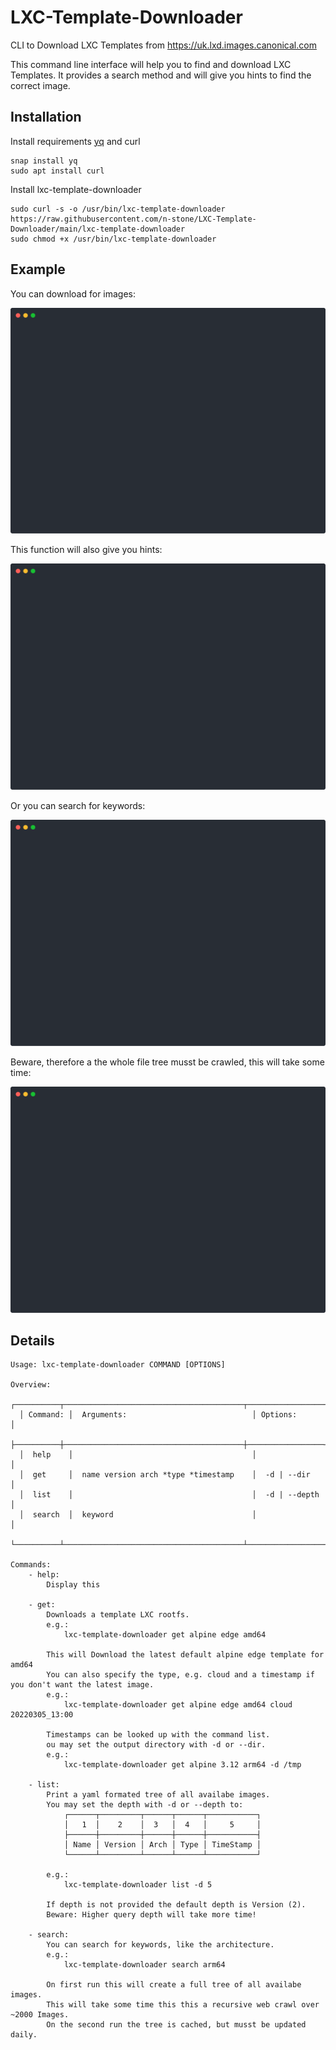 # LXC-Template-Downloader
CLI to Download LXC Templates from https://uk.lxd.images.canonical.com

This command line interface will help you to find and download LXC Templates.
It provides a search method and will give you hints to find the correct image.

## Installation
Install requirements [yq](https://github.com/mikefarah/yq) and curl
```
snap install yq
sudo apt install curl
```

Install lxc-template-downloader
```
sudo curl -s -o /usr/bin/lxc-template-downloader https://raw.githubusercontent.com/n-stone/LXC-Template-Downloader/main/lxc-template-downloader
sudo chmod +x /usr/bin/lxc-template-downloader
```

## Example
You can download for images:

![get images](examples/get.svg)

This function will also give you hints:

![get images display hints](examples/get-hints.svg)

Or you can search for keywords:

![search for images](examples/search.svg)

Beware, therefore a the whole file tree musst be crawled, this will take some time:

![search for images first run](examples/search-first-run.svg)

## Details 
```
Usage: lxc-template-downloader COMMAND [OPTIONS]

Overview:
  ┌──────────┬────────────────────────────────────────┬─────────────────┐
  │ Command: │  Arguments:                            │ Options:        │
  ├──────────┼────────────────────────────────────────┼─────────────────┤
  │  help    │                                        │                 │
  │  get     │  name version arch *type *timestamp    │  -d | --dir     │
  │  list    │                                        │  -d | --depth   │
  │  search  │  keyword                               │                 │
  └──────────┴────────────────────────────────────────┴─────────────────┘

Commands:
    - help:
        Display this

    - get:
        Downloads a template LXC rootfs.
        e.g.:
            lxc-template-downloader get alpine edge amd64
        
        This will Download the latest default alpine edge template for amd64
        You can also specify the type, e.g. cloud and a timestamp if you don't want the latest image.
        e.g.:
            lxc-template-downloader get alpine edge amd64 cloud 20220305_13:00
        
        Timestamps can be looked up with the command list.
        ou may set the output directory with -d or --dir.
        e.g.:
            lxc-template-downloader get alpine 3.12 arm64 -d /tmp

    - list:
        Print a yaml formated tree of all availabe images. 
        You may set the depth with -d or --depth to:
            ┌──────┬─────────┬──────┬──────┬───────────┐
            │   1  │    2    │  3   │  4   │     5     │
            ├──────┼─────────┼──────┼──────┼───────────┤
            │ Name │ Version │ Arch │ Type │ TimeStamp │
            └──────┴─────────┴──────┴──────┴───────────┘
        
        e.g.:
            lxc-template-downloader list -d 5
        
        If depth is not provided the default depth is Version (2).
        Beware: Higher query depth will take more time!

    - search:
        You can search for keywords, like the architecture.
        e.g.:
            lxc-template-downloader search arm64
        
        On first run this will create a full tree of all availabe images.
        This will take some time this this a recursive web crawl over ~2000 Images.
        On the second run the tree is cached, but musst be updated daily.
```
